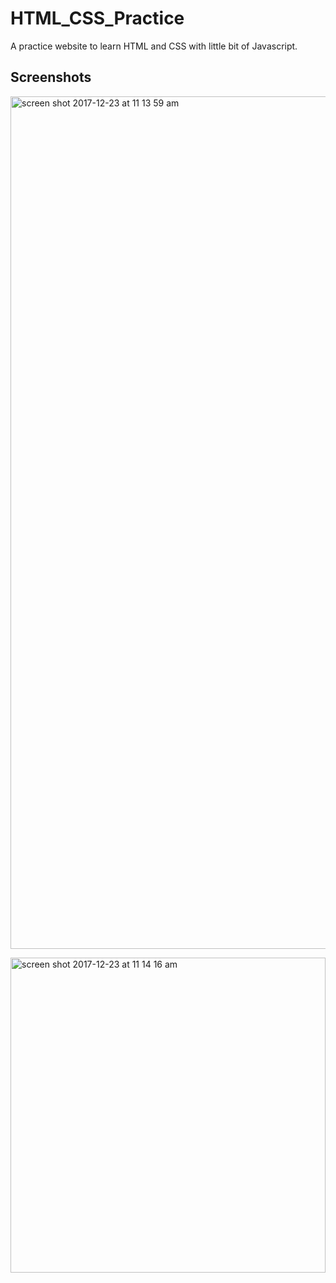 # HTML_CSS_Practice
A practice website to learn HTML and CSS with little bit of Javascript.

## Screenshots

<img width="1364" alt="screen shot 2017-12-23 at 11 13 59 am" src="https://user-images.githubusercontent.com/26324291/34317342-86f9a932-e7d2-11e7-8518-a883a1349570.png">
<p text-align = "center" margin="auto">
<img width="504" alt="screen shot 2017-12-23 at 11 14 16 am" src="https://user-images.githubusercontent.com/26324291/34317343-87f8cffc-e7d2-11e7-8250-b62f3ec4437f.png">
</p>
